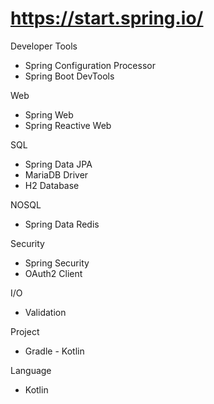 # https://start.spring.io/

Developer Tools

- Spring Configuration Processor
- Spring Boot DevTools

Web

- Spring Web
- Spring Reactive Web

SQL

- Spring Data JPA
- MariaDB Driver
- H2 Database

NOSQL

- Spring Data Redis

Security

- Spring Security
- OAuth2 Client

I/O

- Validation

Project

- Gradle - Kotlin

Language

- Kotlin
